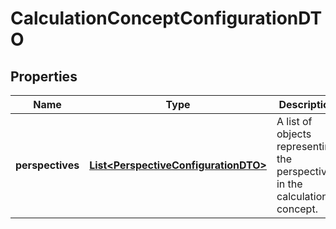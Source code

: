 

# CalculationConceptConfigurationDTO


## Properties

| Name | Type | Description | Notes |
|------------ | ------------- | ------------- | -------------|
|**perspectives** | [**List&lt;PerspectiveConfigurationDTO&gt;**](PerspectiveConfigurationDTO.md) | A list of objects representing the perspectives in the calculation concept. |  [optional] |



